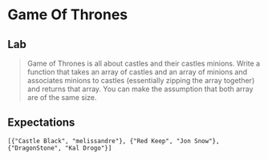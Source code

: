 # Game Of Thrones

## Lab

> Game of Thrones is all about castles and their castles minions.
> Write a function that takes an array of castles and an array of minions and
> associates minions to castles (essentially zipping the array together) and returns
> that array. You can make the assumption that both array are of the same size.

## Expectations

```
[{"Castle Black", "melissandre"}, {"Red Keep", "Jon Snow"}, {"DragonStone", "Kal Drogo"}]                                                                  
```